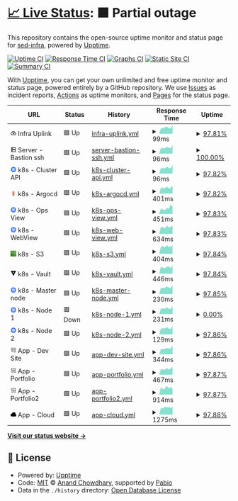 # [📈 Live Status](https://sed-infra.github.io/upptime): <!--live status--> **🟧 Partial outage**

This repository contains the open-source uptime monitor and status page for [sed-infra](https://sed-infra.github.io/upptime), powered by [Upptime](https://github.com/upptime/upptime).

[![Uptime CI](https://github.com/sed-infra/upptime/workflows/Uptime%20CI/badge.svg)](https://github.com/sed-infra/upptime/actions?query=workflow%3A%22Uptime+CI%22)
[![Response Time CI](https://github.com/sed-infra/upptime/workflows/Response%20Time%20CI/badge.svg)](https://github.com/sed-infra/upptime/actions?query=workflow%3A%22Response+Time+CI%22)
[![Graphs CI](https://github.com/sed-infra/upptime/workflows/Graphs%20CI/badge.svg)](https://github.com/sed-infra/upptime/actions?query=workflow%3A%22Graphs+CI%22)
[![Static Site CI](https://github.com/sed-infra/upptime/workflows/Static%20Site%20CI/badge.svg)](https://github.com/sed-infra/upptime/actions?query=workflow%3A%22Static+Site+CI%22)
[![Summary CI](https://github.com/sed-infra/upptime/workflows/Summary%20CI/badge.svg)](https://github.com/sed-infra/upptime/actions?query=workflow%3A%22Summary+CI%22)

With [Upptime](https://upptime.js.org), you can get your own unlimited and free uptime monitor and status page, powered entirely by a GitHub repository. We use [Issues](https://github.com/sed-infra/upptime/issues) as incident reports, [Actions](https://github.com/sed-infra/upptime/actions) as uptime monitors, and [Pages](https://sed-infra.github.io/upptime) for the status page.

<!--start: status pages-->
<!-- This summary is generated by Upptime (https://github.com/upptime/upptime) -->
<!-- Do not edit this manually, your changes will be overwritten -->
<!-- prettier-ignore -->
| URL | Status | History | Response Time | Uptime |
| --- | ------ | ------- | ------------- | ------ |
| <img alt="" src="https://raw.githubusercontent.com/sed-infra/upptime/master/assets/sites/cloud_upload.svg" height="13"> Infra Uplink | 🟩 Up | [infra-uplink.yml](https://github.com/sed-infra/upptime/commits/HEAD/history/infra-uplink.yml) | <details><summary><img alt="Response time graph" src="./graphs/infra-uplink/response-time-week.png" height="20"> 99ms</summary><br><a href="https://status.cedricfarinazzo.fr/history/infra-uplink"><img alt="Response time 106" src="https://img.shields.io/endpoint?url=https%3A%2F%2Fraw.githubusercontent.com%2Fsed-infra%2Fupptime%2FHEAD%2Fapi%2Finfra-uplink%2Fresponse-time.json"></a><br><a href="https://status.cedricfarinazzo.fr/history/infra-uplink"><img alt="24-hour response time 120" src="https://img.shields.io/endpoint?url=https%3A%2F%2Fraw.githubusercontent.com%2Fsed-infra%2Fupptime%2FHEAD%2Fapi%2Finfra-uplink%2Fresponse-time-day.json"></a><br><a href="https://status.cedricfarinazzo.fr/history/infra-uplink"><img alt="7-day response time 99" src="https://img.shields.io/endpoint?url=https%3A%2F%2Fraw.githubusercontent.com%2Fsed-infra%2Fupptime%2FHEAD%2Fapi%2Finfra-uplink%2Fresponse-time-week.json"></a><br><a href="https://status.cedricfarinazzo.fr/history/infra-uplink"><img alt="30-day response time 107" src="https://img.shields.io/endpoint?url=https%3A%2F%2Fraw.githubusercontent.com%2Fsed-infra%2Fupptime%2FHEAD%2Fapi%2Finfra-uplink%2Fresponse-time-month.json"></a><br><a href="https://status.cedricfarinazzo.fr/history/infra-uplink"><img alt="1-year response time 106" src="https://img.shields.io/endpoint?url=https%3A%2F%2Fraw.githubusercontent.com%2Fsed-infra%2Fupptime%2FHEAD%2Fapi%2Finfra-uplink%2Fresponse-time-year.json"></a></details> | <details><summary><a href="https://status.cedricfarinazzo.fr/history/infra-uplink">97.81%</a></summary><a href="https://status.cedricfarinazzo.fr/history/infra-uplink"><img alt="All-time uptime 99.63%" src="https://img.shields.io/endpoint?url=https%3A%2F%2Fraw.githubusercontent.com%2Fsed-infra%2Fupptime%2FHEAD%2Fapi%2Finfra-uplink%2Fuptime.json"></a><br><a href="https://status.cedricfarinazzo.fr/history/infra-uplink"><img alt="24-hour uptime 84.65%" src="https://img.shields.io/endpoint?url=https%3A%2F%2Fraw.githubusercontent.com%2Fsed-infra%2Fupptime%2FHEAD%2Fapi%2Finfra-uplink%2Fuptime-day.json"></a><br><a href="https://status.cedricfarinazzo.fr/history/infra-uplink"><img alt="7-day uptime 97.81%" src="https://img.shields.io/endpoint?url=https%3A%2F%2Fraw.githubusercontent.com%2Fsed-infra%2Fupptime%2FHEAD%2Fapi%2Finfra-uplink%2Fuptime-week.json"></a><br><a href="https://status.cedricfarinazzo.fr/history/infra-uplink"><img alt="30-day uptime 99.50%" src="https://img.shields.io/endpoint?url=https%3A%2F%2Fraw.githubusercontent.com%2Fsed-infra%2Fupptime%2FHEAD%2Fapi%2Finfra-uplink%2Fuptime-month.json"></a><br><a href="https://status.cedricfarinazzo.fr/history/infra-uplink"><img alt="1-year uptime 99.63%" src="https://img.shields.io/endpoint?url=https%3A%2F%2Fraw.githubusercontent.com%2Fsed-infra%2Fupptime%2FHEAD%2Fapi%2Finfra-uplink%2Fuptime-year.json"></a></details>
| <img alt="" src="https://raw.githubusercontent.com/sed-infra/upptime/master/assets/sites/server.svg" height="13"> Server - Bastion ssh | 🟩 Up | [server-bastion-ssh.yml](https://github.com/sed-infra/upptime/commits/HEAD/history/server-bastion-ssh.yml) | <details><summary><img alt="Response time graph" src="./graphs/server-bastion-ssh/response-time-week.png" height="20"> 96ms</summary><br><a href="https://status.cedricfarinazzo.fr/history/server-bastion-ssh"><img alt="Response time 106" src="https://img.shields.io/endpoint?url=https%3A%2F%2Fraw.githubusercontent.com%2Fsed-infra%2Fupptime%2FHEAD%2Fapi%2Fserver-bastion-ssh%2Fresponse-time.json"></a><br><a href="https://status.cedricfarinazzo.fr/history/server-bastion-ssh"><img alt="24-hour response time 135" src="https://img.shields.io/endpoint?url=https%3A%2F%2Fraw.githubusercontent.com%2Fsed-infra%2Fupptime%2FHEAD%2Fapi%2Fserver-bastion-ssh%2Fresponse-time-day.json"></a><br><a href="https://status.cedricfarinazzo.fr/history/server-bastion-ssh"><img alt="7-day response time 96" src="https://img.shields.io/endpoint?url=https%3A%2F%2Fraw.githubusercontent.com%2Fsed-infra%2Fupptime%2FHEAD%2Fapi%2Fserver-bastion-ssh%2Fresponse-time-week.json"></a><br><a href="https://status.cedricfarinazzo.fr/history/server-bastion-ssh"><img alt="30-day response time 106" src="https://img.shields.io/endpoint?url=https%3A%2F%2Fraw.githubusercontent.com%2Fsed-infra%2Fupptime%2FHEAD%2Fapi%2Fserver-bastion-ssh%2Fresponse-time-month.json"></a><br><a href="https://status.cedricfarinazzo.fr/history/server-bastion-ssh"><img alt="1-year response time 106" src="https://img.shields.io/endpoint?url=https%3A%2F%2Fraw.githubusercontent.com%2Fsed-infra%2Fupptime%2FHEAD%2Fapi%2Fserver-bastion-ssh%2Fresponse-time-year.json"></a></details> | <details><summary><a href="https://status.cedricfarinazzo.fr/history/server-bastion-ssh">100.00%</a></summary><a href="https://status.cedricfarinazzo.fr/history/server-bastion-ssh"><img alt="All-time uptime 100.00%" src="https://img.shields.io/endpoint?url=https%3A%2F%2Fraw.githubusercontent.com%2Fsed-infra%2Fupptime%2FHEAD%2Fapi%2Fserver-bastion-ssh%2Fuptime.json"></a><br><a href="https://status.cedricfarinazzo.fr/history/server-bastion-ssh"><img alt="24-hour uptime 100.00%" src="https://img.shields.io/endpoint?url=https%3A%2F%2Fraw.githubusercontent.com%2Fsed-infra%2Fupptime%2FHEAD%2Fapi%2Fserver-bastion-ssh%2Fuptime-day.json"></a><br><a href="https://status.cedricfarinazzo.fr/history/server-bastion-ssh"><img alt="7-day uptime 100.00%" src="https://img.shields.io/endpoint?url=https%3A%2F%2Fraw.githubusercontent.com%2Fsed-infra%2Fupptime%2FHEAD%2Fapi%2Fserver-bastion-ssh%2Fuptime-week.json"></a><br><a href="https://status.cedricfarinazzo.fr/history/server-bastion-ssh"><img alt="30-day uptime 100.00%" src="https://img.shields.io/endpoint?url=https%3A%2F%2Fraw.githubusercontent.com%2Fsed-infra%2Fupptime%2FHEAD%2Fapi%2Fserver-bastion-ssh%2Fuptime-month.json"></a><br><a href="https://status.cedricfarinazzo.fr/history/server-bastion-ssh"><img alt="1-year uptime 100.00%" src="https://img.shields.io/endpoint?url=https%3A%2F%2Fraw.githubusercontent.com%2Fsed-infra%2Fupptime%2FHEAD%2Fapi%2Fserver-bastion-ssh%2Fuptime-year.json"></a></details>
| <img alt="" src="https://raw.githubusercontent.com/sed-infra/upptime/master/assets/sites/kubernetes.svg" height="13"> k8s - Cluster API | 🟩 Up | [k8s-cluster-api.yml](https://github.com/sed-infra/upptime/commits/HEAD/history/k8s-cluster-api.yml) | <details><summary><img alt="Response time graph" src="./graphs/k8s-cluster-api/response-time-week.png" height="20"> 96ms</summary><br><a href="https://status.cedricfarinazzo.fr/history/k8s-cluster-api"><img alt="Response time 106" src="https://img.shields.io/endpoint?url=https%3A%2F%2Fraw.githubusercontent.com%2Fsed-infra%2Fupptime%2FHEAD%2Fapi%2Fk8s-cluster-api%2Fresponse-time.json"></a><br><a href="https://status.cedricfarinazzo.fr/history/k8s-cluster-api"><img alt="24-hour response time 120" src="https://img.shields.io/endpoint?url=https%3A%2F%2Fraw.githubusercontent.com%2Fsed-infra%2Fupptime%2FHEAD%2Fapi%2Fk8s-cluster-api%2Fresponse-time-day.json"></a><br><a href="https://status.cedricfarinazzo.fr/history/k8s-cluster-api"><img alt="7-day response time 96" src="https://img.shields.io/endpoint?url=https%3A%2F%2Fraw.githubusercontent.com%2Fsed-infra%2Fupptime%2FHEAD%2Fapi%2Fk8s-cluster-api%2Fresponse-time-week.json"></a><br><a href="https://status.cedricfarinazzo.fr/history/k8s-cluster-api"><img alt="30-day response time 106" src="https://img.shields.io/endpoint?url=https%3A%2F%2Fraw.githubusercontent.com%2Fsed-infra%2Fupptime%2FHEAD%2Fapi%2Fk8s-cluster-api%2Fresponse-time-month.json"></a><br><a href="https://status.cedricfarinazzo.fr/history/k8s-cluster-api"><img alt="1-year response time 106" src="https://img.shields.io/endpoint?url=https%3A%2F%2Fraw.githubusercontent.com%2Fsed-infra%2Fupptime%2FHEAD%2Fapi%2Fk8s-cluster-api%2Fresponse-time-year.json"></a></details> | <details><summary><a href="https://status.cedricfarinazzo.fr/history/k8s-cluster-api">97.82%</a></summary><a href="https://status.cedricfarinazzo.fr/history/k8s-cluster-api"><img alt="All-time uptime 99.64%" src="https://img.shields.io/endpoint?url=https%3A%2F%2Fraw.githubusercontent.com%2Fsed-infra%2Fupptime%2FHEAD%2Fapi%2Fk8s-cluster-api%2Fuptime.json"></a><br><a href="https://status.cedricfarinazzo.fr/history/k8s-cluster-api"><img alt="24-hour uptime 84.74%" src="https://img.shields.io/endpoint?url=https%3A%2F%2Fraw.githubusercontent.com%2Fsed-infra%2Fupptime%2FHEAD%2Fapi%2Fk8s-cluster-api%2Fuptime-day.json"></a><br><a href="https://status.cedricfarinazzo.fr/history/k8s-cluster-api"><img alt="7-day uptime 97.82%" src="https://img.shields.io/endpoint?url=https%3A%2F%2Fraw.githubusercontent.com%2Fsed-infra%2Fupptime%2FHEAD%2Fapi%2Fk8s-cluster-api%2Fuptime-week.json"></a><br><a href="https://status.cedricfarinazzo.fr/history/k8s-cluster-api"><img alt="30-day uptime 99.50%" src="https://img.shields.io/endpoint?url=https%3A%2F%2Fraw.githubusercontent.com%2Fsed-infra%2Fupptime%2FHEAD%2Fapi%2Fk8s-cluster-api%2Fuptime-month.json"></a><br><a href="https://status.cedricfarinazzo.fr/history/k8s-cluster-api"><img alt="1-year uptime 99.64%" src="https://img.shields.io/endpoint?url=https%3A%2F%2Fraw.githubusercontent.com%2Fsed-infra%2Fupptime%2FHEAD%2Fapi%2Fk8s-cluster-api%2Fuptime-year.json"></a></details>
| <img alt="" src="https://raw.githubusercontent.com/sed-infra/upptime/master/assets/sites/argocd.svg" height="13"> k8s - Argocd | 🟩 Up | [k8s-argocd.yml](https://github.com/sed-infra/upptime/commits/HEAD/history/k8s-argocd.yml) | <details><summary><img alt="Response time graph" src="./graphs/k8s-argocd/response-time-week.png" height="20"> 401ms</summary><br><a href="https://status.cedricfarinazzo.fr/history/k8s-argocd"><img alt="Response time 421" src="https://img.shields.io/endpoint?url=https%3A%2F%2Fraw.githubusercontent.com%2Fsed-infra%2Fupptime%2FHEAD%2Fapi%2Fk8s-argocd%2Fresponse-time.json"></a><br><a href="https://status.cedricfarinazzo.fr/history/k8s-argocd"><img alt="24-hour response time 451" src="https://img.shields.io/endpoint?url=https%3A%2F%2Fraw.githubusercontent.com%2Fsed-infra%2Fupptime%2FHEAD%2Fapi%2Fk8s-argocd%2Fresponse-time-day.json"></a><br><a href="https://status.cedricfarinazzo.fr/history/k8s-argocd"><img alt="7-day response time 401" src="https://img.shields.io/endpoint?url=https%3A%2F%2Fraw.githubusercontent.com%2Fsed-infra%2Fupptime%2FHEAD%2Fapi%2Fk8s-argocd%2Fresponse-time-week.json"></a><br><a href="https://status.cedricfarinazzo.fr/history/k8s-argocd"><img alt="30-day response time 429" src="https://img.shields.io/endpoint?url=https%3A%2F%2Fraw.githubusercontent.com%2Fsed-infra%2Fupptime%2FHEAD%2Fapi%2Fk8s-argocd%2Fresponse-time-month.json"></a><br><a href="https://status.cedricfarinazzo.fr/history/k8s-argocd"><img alt="1-year response time 421" src="https://img.shields.io/endpoint?url=https%3A%2F%2Fraw.githubusercontent.com%2Fsed-infra%2Fupptime%2FHEAD%2Fapi%2Fk8s-argocd%2Fresponse-time-year.json"></a></details> | <details><summary><a href="https://status.cedricfarinazzo.fr/history/k8s-argocd">97.82%</a></summary><a href="https://status.cedricfarinazzo.fr/history/k8s-argocd"><img alt="All-time uptime 99.64%" src="https://img.shields.io/endpoint?url=https%3A%2F%2Fraw.githubusercontent.com%2Fsed-infra%2Fupptime%2FHEAD%2Fapi%2Fk8s-argocd%2Fuptime.json"></a><br><a href="https://status.cedricfarinazzo.fr/history/k8s-argocd"><img alt="24-hour uptime 84.77%" src="https://img.shields.io/endpoint?url=https%3A%2F%2Fraw.githubusercontent.com%2Fsed-infra%2Fupptime%2FHEAD%2Fapi%2Fk8s-argocd%2Fuptime-day.json"></a><br><a href="https://status.cedricfarinazzo.fr/history/k8s-argocd"><img alt="7-day uptime 97.82%" src="https://img.shields.io/endpoint?url=https%3A%2F%2Fraw.githubusercontent.com%2Fsed-infra%2Fupptime%2FHEAD%2Fapi%2Fk8s-argocd%2Fuptime-week.json"></a><br><a href="https://status.cedricfarinazzo.fr/history/k8s-argocd"><img alt="30-day uptime 99.50%" src="https://img.shields.io/endpoint?url=https%3A%2F%2Fraw.githubusercontent.com%2Fsed-infra%2Fupptime%2FHEAD%2Fapi%2Fk8s-argocd%2Fuptime-month.json"></a><br><a href="https://status.cedricfarinazzo.fr/history/k8s-argocd"><img alt="1-year uptime 99.64%" src="https://img.shields.io/endpoint?url=https%3A%2F%2Fraw.githubusercontent.com%2Fsed-infra%2Fupptime%2FHEAD%2Fapi%2Fk8s-argocd%2Fuptime-year.json"></a></details>
| <img alt="" src="https://raw.githubusercontent.com/sed-infra/upptime/master/assets/sites/kubernetes.svg" height="13"> k8s - Ops View | 🟩 Up | [k8s-ops-view.yml](https://github.com/sed-infra/upptime/commits/HEAD/history/k8s-ops-view.yml) | <details><summary><img alt="Response time graph" src="./graphs/k8s-ops-view/response-time-week.png" height="20"> 451ms</summary><br><a href="https://status.cedricfarinazzo.fr/history/k8s-ops-view"><img alt="Response time 463" src="https://img.shields.io/endpoint?url=https%3A%2F%2Fraw.githubusercontent.com%2Fsed-infra%2Fupptime%2FHEAD%2Fapi%2Fk8s-ops-view%2Fresponse-time.json"></a><br><a href="https://status.cedricfarinazzo.fr/history/k8s-ops-view"><img alt="24-hour response time 509" src="https://img.shields.io/endpoint?url=https%3A%2F%2Fraw.githubusercontent.com%2Fsed-infra%2Fupptime%2FHEAD%2Fapi%2Fk8s-ops-view%2Fresponse-time-day.json"></a><br><a href="https://status.cedricfarinazzo.fr/history/k8s-ops-view"><img alt="7-day response time 451" src="https://img.shields.io/endpoint?url=https%3A%2F%2Fraw.githubusercontent.com%2Fsed-infra%2Fupptime%2FHEAD%2Fapi%2Fk8s-ops-view%2Fresponse-time-week.json"></a><br><a href="https://status.cedricfarinazzo.fr/history/k8s-ops-view"><img alt="30-day response time 438" src="https://img.shields.io/endpoint?url=https%3A%2F%2Fraw.githubusercontent.com%2Fsed-infra%2Fupptime%2FHEAD%2Fapi%2Fk8s-ops-view%2Fresponse-time-month.json"></a><br><a href="https://status.cedricfarinazzo.fr/history/k8s-ops-view"><img alt="1-year response time 463" src="https://img.shields.io/endpoint?url=https%3A%2F%2Fraw.githubusercontent.com%2Fsed-infra%2Fupptime%2FHEAD%2Fapi%2Fk8s-ops-view%2Fresponse-time-year.json"></a></details> | <details><summary><a href="https://status.cedricfarinazzo.fr/history/k8s-ops-view">97.83%</a></summary><a href="https://status.cedricfarinazzo.fr/history/k8s-ops-view"><img alt="All-time uptime 99.64%" src="https://img.shields.io/endpoint?url=https%3A%2F%2Fraw.githubusercontent.com%2Fsed-infra%2Fupptime%2FHEAD%2Fapi%2Fk8s-ops-view%2Fuptime.json"></a><br><a href="https://status.cedricfarinazzo.fr/history/k8s-ops-view"><img alt="24-hour uptime 84.81%" src="https://img.shields.io/endpoint?url=https%3A%2F%2Fraw.githubusercontent.com%2Fsed-infra%2Fupptime%2FHEAD%2Fapi%2Fk8s-ops-view%2Fuptime-day.json"></a><br><a href="https://status.cedricfarinazzo.fr/history/k8s-ops-view"><img alt="7-day uptime 97.83%" src="https://img.shields.io/endpoint?url=https%3A%2F%2Fraw.githubusercontent.com%2Fsed-infra%2Fupptime%2FHEAD%2Fapi%2Fk8s-ops-view%2Fuptime-week.json"></a><br><a href="https://status.cedricfarinazzo.fr/history/k8s-ops-view"><img alt="30-day uptime 99.50%" src="https://img.shields.io/endpoint?url=https%3A%2F%2Fraw.githubusercontent.com%2Fsed-infra%2Fupptime%2FHEAD%2Fapi%2Fk8s-ops-view%2Fuptime-month.json"></a><br><a href="https://status.cedricfarinazzo.fr/history/k8s-ops-view"><img alt="1-year uptime 99.64%" src="https://img.shields.io/endpoint?url=https%3A%2F%2Fraw.githubusercontent.com%2Fsed-infra%2Fupptime%2FHEAD%2Fapi%2Fk8s-ops-view%2Fuptime-year.json"></a></details>
| <img alt="" src="https://raw.githubusercontent.com/sed-infra/upptime/master/assets/sites/kubernetes.svg" height="13"> k8s - WebView | 🟩 Up | [k8s-web-view.yml](https://github.com/sed-infra/upptime/commits/HEAD/history/k8s-web-view.yml) | <details><summary><img alt="Response time graph" src="./graphs/k8s-web-view/response-time-week.png" height="20"> 634ms</summary><br><a href="https://status.cedricfarinazzo.fr/history/k8s-web-view"><img alt="Response time 686" src="https://img.shields.io/endpoint?url=https%3A%2F%2Fraw.githubusercontent.com%2Fsed-infra%2Fupptime%2FHEAD%2Fapi%2Fk8s-web-view%2Fresponse-time.json"></a><br><a href="https://status.cedricfarinazzo.fr/history/k8s-web-view"><img alt="24-hour response time 745" src="https://img.shields.io/endpoint?url=https%3A%2F%2Fraw.githubusercontent.com%2Fsed-infra%2Fupptime%2FHEAD%2Fapi%2Fk8s-web-view%2Fresponse-time-day.json"></a><br><a href="https://status.cedricfarinazzo.fr/history/k8s-web-view"><img alt="7-day response time 634" src="https://img.shields.io/endpoint?url=https%3A%2F%2Fraw.githubusercontent.com%2Fsed-infra%2Fupptime%2FHEAD%2Fapi%2Fk8s-web-view%2Fresponse-time-week.json"></a><br><a href="https://status.cedricfarinazzo.fr/history/k8s-web-view"><img alt="30-day response time 676" src="https://img.shields.io/endpoint?url=https%3A%2F%2Fraw.githubusercontent.com%2Fsed-infra%2Fupptime%2FHEAD%2Fapi%2Fk8s-web-view%2Fresponse-time-month.json"></a><br><a href="https://status.cedricfarinazzo.fr/history/k8s-web-view"><img alt="1-year response time 686" src="https://img.shields.io/endpoint?url=https%3A%2F%2Fraw.githubusercontent.com%2Fsed-infra%2Fupptime%2FHEAD%2Fapi%2Fk8s-web-view%2Fresponse-time-year.json"></a></details> | <details><summary><a href="https://status.cedricfarinazzo.fr/history/k8s-web-view">97.83%</a></summary><a href="https://status.cedricfarinazzo.fr/history/k8s-web-view"><img alt="All-time uptime 99.64%" src="https://img.shields.io/endpoint?url=https%3A%2F%2Fraw.githubusercontent.com%2Fsed-infra%2Fupptime%2FHEAD%2Fapi%2Fk8s-web-view%2Fuptime.json"></a><br><a href="https://status.cedricfarinazzo.fr/history/k8s-web-view"><img alt="24-hour uptime 84.84%" src="https://img.shields.io/endpoint?url=https%3A%2F%2Fraw.githubusercontent.com%2Fsed-infra%2Fupptime%2FHEAD%2Fapi%2Fk8s-web-view%2Fuptime-day.json"></a><br><a href="https://status.cedricfarinazzo.fr/history/k8s-web-view"><img alt="7-day uptime 97.83%" src="https://img.shields.io/endpoint?url=https%3A%2F%2Fraw.githubusercontent.com%2Fsed-infra%2Fupptime%2FHEAD%2Fapi%2Fk8s-web-view%2Fuptime-week.json"></a><br><a href="https://status.cedricfarinazzo.fr/history/k8s-web-view"><img alt="30-day uptime 99.50%" src="https://img.shields.io/endpoint?url=https%3A%2F%2Fraw.githubusercontent.com%2Fsed-infra%2Fupptime%2FHEAD%2Fapi%2Fk8s-web-view%2Fuptime-month.json"></a><br><a href="https://status.cedricfarinazzo.fr/history/k8s-web-view"><img alt="1-year uptime 99.64%" src="https://img.shields.io/endpoint?url=https%3A%2F%2Fraw.githubusercontent.com%2Fsed-infra%2Fupptime%2FHEAD%2Fapi%2Fk8s-web-view%2Fuptime-year.json"></a></details>
| <img alt="" src="https://raw.githubusercontent.com/sed-infra/upptime/master/assets/sites/s3.svg" height="13"> k8s - S3 | 🟩 Up | [k8s-s3.yml](https://github.com/sed-infra/upptime/commits/HEAD/history/k8s-s3.yml) | <details><summary><img alt="Response time graph" src="./graphs/k8s-s3/response-time-week.png" height="20"> 404ms</summary><br><a href="https://status.cedricfarinazzo.fr/history/k8s-s3"><img alt="Response time 393" src="https://img.shields.io/endpoint?url=https%3A%2F%2Fraw.githubusercontent.com%2Fsed-infra%2Fupptime%2FHEAD%2Fapi%2Fk8s-s3%2Fresponse-time.json"></a><br><a href="https://status.cedricfarinazzo.fr/history/k8s-s3"><img alt="24-hour response time 404" src="https://img.shields.io/endpoint?url=https%3A%2F%2Fraw.githubusercontent.com%2Fsed-infra%2Fupptime%2FHEAD%2Fapi%2Fk8s-s3%2Fresponse-time-day.json"></a><br><a href="https://status.cedricfarinazzo.fr/history/k8s-s3"><img alt="7-day response time 404" src="https://img.shields.io/endpoint?url=https%3A%2F%2Fraw.githubusercontent.com%2Fsed-infra%2Fupptime%2FHEAD%2Fapi%2Fk8s-s3%2Fresponse-time-week.json"></a><br><a href="https://status.cedricfarinazzo.fr/history/k8s-s3"><img alt="30-day response time 405" src="https://img.shields.io/endpoint?url=https%3A%2F%2Fraw.githubusercontent.com%2Fsed-infra%2Fupptime%2FHEAD%2Fapi%2Fk8s-s3%2Fresponse-time-month.json"></a><br><a href="https://status.cedricfarinazzo.fr/history/k8s-s3"><img alt="1-year response time 393" src="https://img.shields.io/endpoint?url=https%3A%2F%2Fraw.githubusercontent.com%2Fsed-infra%2Fupptime%2FHEAD%2Fapi%2Fk8s-s3%2Fresponse-time-year.json"></a></details> | <details><summary><a href="https://status.cedricfarinazzo.fr/history/k8s-s3">97.84%</a></summary><a href="https://status.cedricfarinazzo.fr/history/k8s-s3"><img alt="All-time uptime 99.64%" src="https://img.shields.io/endpoint?url=https%3A%2F%2Fraw.githubusercontent.com%2Fsed-infra%2Fupptime%2FHEAD%2Fapi%2Fk8s-s3%2Fuptime.json"></a><br><a href="https://status.cedricfarinazzo.fr/history/k8s-s3"><img alt="24-hour uptime 84.88%" src="https://img.shields.io/endpoint?url=https%3A%2F%2Fraw.githubusercontent.com%2Fsed-infra%2Fupptime%2FHEAD%2Fapi%2Fk8s-s3%2Fuptime-day.json"></a><br><a href="https://status.cedricfarinazzo.fr/history/k8s-s3"><img alt="7-day uptime 97.84%" src="https://img.shields.io/endpoint?url=https%3A%2F%2Fraw.githubusercontent.com%2Fsed-infra%2Fupptime%2FHEAD%2Fapi%2Fk8s-s3%2Fuptime-week.json"></a><br><a href="https://status.cedricfarinazzo.fr/history/k8s-s3"><img alt="30-day uptime 99.50%" src="https://img.shields.io/endpoint?url=https%3A%2F%2Fraw.githubusercontent.com%2Fsed-infra%2Fupptime%2FHEAD%2Fapi%2Fk8s-s3%2Fuptime-month.json"></a><br><a href="https://status.cedricfarinazzo.fr/history/k8s-s3"><img alt="1-year uptime 99.64%" src="https://img.shields.io/endpoint?url=https%3A%2F%2Fraw.githubusercontent.com%2Fsed-infra%2Fupptime%2FHEAD%2Fapi%2Fk8s-s3%2Fuptime-year.json"></a></details>
| <img alt="" src="https://raw.githubusercontent.com/sed-infra/upptime/master/assets/sites/vault.svg" height="13"> k8s - Vault | 🟩 Up | [k8s-vault.yml](https://github.com/sed-infra/upptime/commits/HEAD/history/k8s-vault.yml) | <details><summary><img alt="Response time graph" src="./graphs/k8s-vault/response-time-week.png" height="20"> 446ms</summary><br><a href="https://status.cedricfarinazzo.fr/history/k8s-vault"><img alt="Response time 496" src="https://img.shields.io/endpoint?url=https%3A%2F%2Fraw.githubusercontent.com%2Fsed-infra%2Fupptime%2FHEAD%2Fapi%2Fk8s-vault%2Fresponse-time.json"></a><br><a href="https://status.cedricfarinazzo.fr/history/k8s-vault"><img alt="24-hour response time 512" src="https://img.shields.io/endpoint?url=https%3A%2F%2Fraw.githubusercontent.com%2Fsed-infra%2Fupptime%2FHEAD%2Fapi%2Fk8s-vault%2Fresponse-time-day.json"></a><br><a href="https://status.cedricfarinazzo.fr/history/k8s-vault"><img alt="7-day response time 446" src="https://img.shields.io/endpoint?url=https%3A%2F%2Fraw.githubusercontent.com%2Fsed-infra%2Fupptime%2FHEAD%2Fapi%2Fk8s-vault%2Fresponse-time-week.json"></a><br><a href="https://status.cedricfarinazzo.fr/history/k8s-vault"><img alt="30-day response time 497" src="https://img.shields.io/endpoint?url=https%3A%2F%2Fraw.githubusercontent.com%2Fsed-infra%2Fupptime%2FHEAD%2Fapi%2Fk8s-vault%2Fresponse-time-month.json"></a><br><a href="https://status.cedricfarinazzo.fr/history/k8s-vault"><img alt="1-year response time 496" src="https://img.shields.io/endpoint?url=https%3A%2F%2Fraw.githubusercontent.com%2Fsed-infra%2Fupptime%2FHEAD%2Fapi%2Fk8s-vault%2Fresponse-time-year.json"></a></details> | <details><summary><a href="https://status.cedricfarinazzo.fr/history/k8s-vault">97.84%</a></summary><a href="https://status.cedricfarinazzo.fr/history/k8s-vault"><img alt="All-time uptime 99.64%" src="https://img.shields.io/endpoint?url=https%3A%2F%2Fraw.githubusercontent.com%2Fsed-infra%2Fupptime%2FHEAD%2Fapi%2Fk8s-vault%2Fuptime.json"></a><br><a href="https://status.cedricfarinazzo.fr/history/k8s-vault"><img alt="24-hour uptime 84.91%" src="https://img.shields.io/endpoint?url=https%3A%2F%2Fraw.githubusercontent.com%2Fsed-infra%2Fupptime%2FHEAD%2Fapi%2Fk8s-vault%2Fuptime-day.json"></a><br><a href="https://status.cedricfarinazzo.fr/history/k8s-vault"><img alt="7-day uptime 97.84%" src="https://img.shields.io/endpoint?url=https%3A%2F%2Fraw.githubusercontent.com%2Fsed-infra%2Fupptime%2FHEAD%2Fapi%2Fk8s-vault%2Fuptime-week.json"></a><br><a href="https://status.cedricfarinazzo.fr/history/k8s-vault"><img alt="30-day uptime 99.50%" src="https://img.shields.io/endpoint?url=https%3A%2F%2Fraw.githubusercontent.com%2Fsed-infra%2Fupptime%2FHEAD%2Fapi%2Fk8s-vault%2Fuptime-month.json"></a><br><a href="https://status.cedricfarinazzo.fr/history/k8s-vault"><img alt="1-year uptime 99.64%" src="https://img.shields.io/endpoint?url=https%3A%2F%2Fraw.githubusercontent.com%2Fsed-infra%2Fupptime%2FHEAD%2Fapi%2Fk8s-vault%2Fuptime-year.json"></a></details>
| <img alt="" src="https://raw.githubusercontent.com/sed-infra/upptime/master/assets/sites/kubernetes.svg" height="13"> k8s - Master node | 🟩 Up | [k8s-master-node.yml](https://github.com/sed-infra/upptime/commits/HEAD/history/k8s-master-node.yml) | <details><summary><img alt="Response time graph" src="./graphs/k8s-master-node/response-time-week.png" height="20"> 230ms</summary><br><a href="https://status.cedricfarinazzo.fr/history/k8s-master-node"><img alt="Response time 248" src="https://img.shields.io/endpoint?url=https%3A%2F%2Fraw.githubusercontent.com%2Fsed-infra%2Fupptime%2FHEAD%2Fapi%2Fk8s-master-node%2Fresponse-time.json"></a><br><a href="https://status.cedricfarinazzo.fr/history/k8s-master-node"><img alt="24-hour response time 272" src="https://img.shields.io/endpoint?url=https%3A%2F%2Fraw.githubusercontent.com%2Fsed-infra%2Fupptime%2FHEAD%2Fapi%2Fk8s-master-node%2Fresponse-time-day.json"></a><br><a href="https://status.cedricfarinazzo.fr/history/k8s-master-node"><img alt="7-day response time 230" src="https://img.shields.io/endpoint?url=https%3A%2F%2Fraw.githubusercontent.com%2Fsed-infra%2Fupptime%2FHEAD%2Fapi%2Fk8s-master-node%2Fresponse-time-week.json"></a><br><a href="https://status.cedricfarinazzo.fr/history/k8s-master-node"><img alt="30-day response time 253" src="https://img.shields.io/endpoint?url=https%3A%2F%2Fraw.githubusercontent.com%2Fsed-infra%2Fupptime%2FHEAD%2Fapi%2Fk8s-master-node%2Fresponse-time-month.json"></a><br><a href="https://status.cedricfarinazzo.fr/history/k8s-master-node"><img alt="1-year response time 248" src="https://img.shields.io/endpoint?url=https%3A%2F%2Fraw.githubusercontent.com%2Fsed-infra%2Fupptime%2FHEAD%2Fapi%2Fk8s-master-node%2Fresponse-time-year.json"></a></details> | <details><summary><a href="https://status.cedricfarinazzo.fr/history/k8s-master-node">97.85%</a></summary><a href="https://status.cedricfarinazzo.fr/history/k8s-master-node"><img alt="All-time uptime 99.64%" src="https://img.shields.io/endpoint?url=https%3A%2F%2Fraw.githubusercontent.com%2Fsed-infra%2Fupptime%2FHEAD%2Fapi%2Fk8s-master-node%2Fuptime.json"></a><br><a href="https://status.cedricfarinazzo.fr/history/k8s-master-node"><img alt="24-hour uptime 84.94%" src="https://img.shields.io/endpoint?url=https%3A%2F%2Fraw.githubusercontent.com%2Fsed-infra%2Fupptime%2FHEAD%2Fapi%2Fk8s-master-node%2Fuptime-day.json"></a><br><a href="https://status.cedricfarinazzo.fr/history/k8s-master-node"><img alt="7-day uptime 97.85%" src="https://img.shields.io/endpoint?url=https%3A%2F%2Fraw.githubusercontent.com%2Fsed-infra%2Fupptime%2FHEAD%2Fapi%2Fk8s-master-node%2Fuptime-week.json"></a><br><a href="https://status.cedricfarinazzo.fr/history/k8s-master-node"><img alt="30-day uptime 99.51%" src="https://img.shields.io/endpoint?url=https%3A%2F%2Fraw.githubusercontent.com%2Fsed-infra%2Fupptime%2FHEAD%2Fapi%2Fk8s-master-node%2Fuptime-month.json"></a><br><a href="https://status.cedricfarinazzo.fr/history/k8s-master-node"><img alt="1-year uptime 99.64%" src="https://img.shields.io/endpoint?url=https%3A%2F%2Fraw.githubusercontent.com%2Fsed-infra%2Fupptime%2FHEAD%2Fapi%2Fk8s-master-node%2Fuptime-year.json"></a></details>
| <img alt="" src="https://raw.githubusercontent.com/sed-infra/upptime/master/assets/sites/kubernetes.svg" height="13"> k8s - Node 1 | 🟥 Down | [k8s-node-1.yml](https://github.com/sed-infra/upptime/commits/HEAD/history/k8s-node-1.yml) | <details><summary><img alt="Response time graph" src="./graphs/k8s-node-1/response-time-week.png" height="20"> 231ms</summary><br><a href="https://status.cedricfarinazzo.fr/history/k8s-node-1"><img alt="Response time 248" src="https://img.shields.io/endpoint?url=https%3A%2F%2Fraw.githubusercontent.com%2Fsed-infra%2Fupptime%2FHEAD%2Fapi%2Fk8s-node-1%2Fresponse-time.json"></a><br><a href="https://status.cedricfarinazzo.fr/history/k8s-node-1"><img alt="24-hour response time 315" src="https://img.shields.io/endpoint?url=https%3A%2F%2Fraw.githubusercontent.com%2Fsed-infra%2Fupptime%2FHEAD%2Fapi%2Fk8s-node-1%2Fresponse-time-day.json"></a><br><a href="https://status.cedricfarinazzo.fr/history/k8s-node-1"><img alt="7-day response time 231" src="https://img.shields.io/endpoint?url=https%3A%2F%2Fraw.githubusercontent.com%2Fsed-infra%2Fupptime%2FHEAD%2Fapi%2Fk8s-node-1%2Fresponse-time-week.json"></a><br><a href="https://status.cedricfarinazzo.fr/history/k8s-node-1"><img alt="30-day response time 254" src="https://img.shields.io/endpoint?url=https%3A%2F%2Fraw.githubusercontent.com%2Fsed-infra%2Fupptime%2FHEAD%2Fapi%2Fk8s-node-1%2Fresponse-time-month.json"></a><br><a href="https://status.cedricfarinazzo.fr/history/k8s-node-1"><img alt="1-year response time 248" src="https://img.shields.io/endpoint?url=https%3A%2F%2Fraw.githubusercontent.com%2Fsed-infra%2Fupptime%2FHEAD%2Fapi%2Fk8s-node-1%2Fresponse-time-year.json"></a></details> | <details><summary><a href="https://status.cedricfarinazzo.fr/history/k8s-node-1">0.00%</a></summary><a href="https://status.cedricfarinazzo.fr/history/k8s-node-1"><img alt="All-time uptime 0.00%" src="https://img.shields.io/endpoint?url=https%3A%2F%2Fraw.githubusercontent.com%2Fsed-infra%2Fupptime%2FHEAD%2Fapi%2Fk8s-node-1%2Fuptime.json"></a><br><a href="https://status.cedricfarinazzo.fr/history/k8s-node-1"><img alt="24-hour uptime 0.00%" src="https://img.shields.io/endpoint?url=https%3A%2F%2Fraw.githubusercontent.com%2Fsed-infra%2Fupptime%2FHEAD%2Fapi%2Fk8s-node-1%2Fuptime-day.json"></a><br><a href="https://status.cedricfarinazzo.fr/history/k8s-node-1"><img alt="7-day uptime 0.00%" src="https://img.shields.io/endpoint?url=https%3A%2F%2Fraw.githubusercontent.com%2Fsed-infra%2Fupptime%2FHEAD%2Fapi%2Fk8s-node-1%2Fuptime-week.json"></a><br><a href="https://status.cedricfarinazzo.fr/history/k8s-node-1"><img alt="30-day uptime 0.00%" src="https://img.shields.io/endpoint?url=https%3A%2F%2Fraw.githubusercontent.com%2Fsed-infra%2Fupptime%2FHEAD%2Fapi%2Fk8s-node-1%2Fuptime-month.json"></a><br><a href="https://status.cedricfarinazzo.fr/history/k8s-node-1"><img alt="1-year uptime 0.00%" src="https://img.shields.io/endpoint?url=https%3A%2F%2Fraw.githubusercontent.com%2Fsed-infra%2Fupptime%2FHEAD%2Fapi%2Fk8s-node-1%2Fuptime-year.json"></a></details>
| <img alt="" src="https://raw.githubusercontent.com/sed-infra/upptime/master/assets/sites/kubernetes.svg" height="13"> k8s - Node 2 | 🟩 Up | [k8s-node-2.yml](https://github.com/sed-infra/upptime/commits/HEAD/history/k8s-node-2.yml) | <details><summary><img alt="Response time graph" src="./graphs/k8s-node-2/response-time-week.png" height="20"> 129ms</summary><br><a href="https://status.cedricfarinazzo.fr/history/k8s-node-2"><img alt="Response time 141" src="https://img.shields.io/endpoint?url=https%3A%2F%2Fraw.githubusercontent.com%2Fsed-infra%2Fupptime%2FHEAD%2Fapi%2Fk8s-node-2%2Fresponse-time.json"></a><br><a href="https://status.cedricfarinazzo.fr/history/k8s-node-2"><img alt="24-hour response time 153" src="https://img.shields.io/endpoint?url=https%3A%2F%2Fraw.githubusercontent.com%2Fsed-infra%2Fupptime%2FHEAD%2Fapi%2Fk8s-node-2%2Fresponse-time-day.json"></a><br><a href="https://status.cedricfarinazzo.fr/history/k8s-node-2"><img alt="7-day response time 129" src="https://img.shields.io/endpoint?url=https%3A%2F%2Fraw.githubusercontent.com%2Fsed-infra%2Fupptime%2FHEAD%2Fapi%2Fk8s-node-2%2Fresponse-time-week.json"></a><br><a href="https://status.cedricfarinazzo.fr/history/k8s-node-2"><img alt="30-day response time 142" src="https://img.shields.io/endpoint?url=https%3A%2F%2Fraw.githubusercontent.com%2Fsed-infra%2Fupptime%2FHEAD%2Fapi%2Fk8s-node-2%2Fresponse-time-month.json"></a><br><a href="https://status.cedricfarinazzo.fr/history/k8s-node-2"><img alt="1-year response time 141" src="https://img.shields.io/endpoint?url=https%3A%2F%2Fraw.githubusercontent.com%2Fsed-infra%2Fupptime%2FHEAD%2Fapi%2Fk8s-node-2%2Fresponse-time-year.json"></a></details> | <details><summary><a href="https://status.cedricfarinazzo.fr/history/k8s-node-2">97.86%</a></summary><a href="https://status.cedricfarinazzo.fr/history/k8s-node-2"><img alt="All-time uptime 99.64%" src="https://img.shields.io/endpoint?url=https%3A%2F%2Fraw.githubusercontent.com%2Fsed-infra%2Fupptime%2FHEAD%2Fapi%2Fk8s-node-2%2Fuptime.json"></a><br><a href="https://status.cedricfarinazzo.fr/history/k8s-node-2"><img alt="24-hour uptime 85.01%" src="https://img.shields.io/endpoint?url=https%3A%2F%2Fraw.githubusercontent.com%2Fsed-infra%2Fupptime%2FHEAD%2Fapi%2Fk8s-node-2%2Fuptime-day.json"></a><br><a href="https://status.cedricfarinazzo.fr/history/k8s-node-2"><img alt="7-day uptime 97.86%" src="https://img.shields.io/endpoint?url=https%3A%2F%2Fraw.githubusercontent.com%2Fsed-infra%2Fupptime%2FHEAD%2Fapi%2Fk8s-node-2%2Fuptime-week.json"></a><br><a href="https://status.cedricfarinazzo.fr/history/k8s-node-2"><img alt="30-day uptime 99.51%" src="https://img.shields.io/endpoint?url=https%3A%2F%2Fraw.githubusercontent.com%2Fsed-infra%2Fupptime%2FHEAD%2Fapi%2Fk8s-node-2%2Fuptime-month.json"></a><br><a href="https://status.cedricfarinazzo.fr/history/k8s-node-2"><img alt="1-year uptime 99.64%" src="https://img.shields.io/endpoint?url=https%3A%2F%2Fraw.githubusercontent.com%2Fsed-infra%2Fupptime%2FHEAD%2Fapi%2Fk8s-node-2%2Fuptime-year.json"></a></details>
| <img alt="" src="https://raw.githubusercontent.com/sed-infra/upptime/master/assets/sites/blog.svg" height="13"> App - Dev Site | 🟩 Up | [app-dev-site.yml](https://github.com/sed-infra/upptime/commits/HEAD/history/app-dev-site.yml) | <details><summary><img alt="Response time graph" src="./graphs/app-dev-site/response-time-week.png" height="20"> 344ms</summary><br><a href="https://status.cedricfarinazzo.fr/history/app-dev-site"><img alt="Response time 381" src="https://img.shields.io/endpoint?url=https%3A%2F%2Fraw.githubusercontent.com%2Fsed-infra%2Fupptime%2FHEAD%2Fapi%2Fapp-dev-site%2Fresponse-time.json"></a><br><a href="https://status.cedricfarinazzo.fr/history/app-dev-site"><img alt="24-hour response time 434" src="https://img.shields.io/endpoint?url=https%3A%2F%2Fraw.githubusercontent.com%2Fsed-infra%2Fupptime%2FHEAD%2Fapi%2Fapp-dev-site%2Fresponse-time-day.json"></a><br><a href="https://status.cedricfarinazzo.fr/history/app-dev-site"><img alt="7-day response time 344" src="https://img.shields.io/endpoint?url=https%3A%2F%2Fraw.githubusercontent.com%2Fsed-infra%2Fupptime%2FHEAD%2Fapi%2Fapp-dev-site%2Fresponse-time-week.json"></a><br><a href="https://status.cedricfarinazzo.fr/history/app-dev-site"><img alt="30-day response time 389" src="https://img.shields.io/endpoint?url=https%3A%2F%2Fraw.githubusercontent.com%2Fsed-infra%2Fupptime%2FHEAD%2Fapi%2Fapp-dev-site%2Fresponse-time-month.json"></a><br><a href="https://status.cedricfarinazzo.fr/history/app-dev-site"><img alt="1-year response time 381" src="https://img.shields.io/endpoint?url=https%3A%2F%2Fraw.githubusercontent.com%2Fsed-infra%2Fupptime%2FHEAD%2Fapi%2Fapp-dev-site%2Fresponse-time-year.json"></a></details> | <details><summary><a href="https://status.cedricfarinazzo.fr/history/app-dev-site">97.86%</a></summary><a href="https://status.cedricfarinazzo.fr/history/app-dev-site"><img alt="All-time uptime 99.64%" src="https://img.shields.io/endpoint?url=https%3A%2F%2Fraw.githubusercontent.com%2Fsed-infra%2Fupptime%2FHEAD%2Fapi%2Fapp-dev-site%2Fuptime.json"></a><br><a href="https://status.cedricfarinazzo.fr/history/app-dev-site"><img alt="24-hour uptime 85.05%" src="https://img.shields.io/endpoint?url=https%3A%2F%2Fraw.githubusercontent.com%2Fsed-infra%2Fupptime%2FHEAD%2Fapi%2Fapp-dev-site%2Fuptime-day.json"></a><br><a href="https://status.cedricfarinazzo.fr/history/app-dev-site"><img alt="7-day uptime 97.86%" src="https://img.shields.io/endpoint?url=https%3A%2F%2Fraw.githubusercontent.com%2Fsed-infra%2Fupptime%2FHEAD%2Fapi%2Fapp-dev-site%2Fuptime-week.json"></a><br><a href="https://status.cedricfarinazzo.fr/history/app-dev-site"><img alt="30-day uptime 99.51%" src="https://img.shields.io/endpoint?url=https%3A%2F%2Fraw.githubusercontent.com%2Fsed-infra%2Fupptime%2FHEAD%2Fapi%2Fapp-dev-site%2Fuptime-month.json"></a><br><a href="https://status.cedricfarinazzo.fr/history/app-dev-site"><img alt="1-year uptime 99.64%" src="https://img.shields.io/endpoint?url=https%3A%2F%2Fraw.githubusercontent.com%2Fsed-infra%2Fupptime%2FHEAD%2Fapi%2Fapp-dev-site%2Fuptime-year.json"></a></details>
| <img alt="" src="https://raw.githubusercontent.com/sed-infra/upptime/master/assets/sites/blog.svg" height="13"> App - Portfolio | 🟩 Up | [app-portfolio.yml](https://github.com/sed-infra/upptime/commits/HEAD/history/app-portfolio.yml) | <details><summary><img alt="Response time graph" src="./graphs/app-portfolio/response-time-week.png" height="20"> 467ms</summary><br><a href="https://status.cedricfarinazzo.fr/history/app-portfolio"><img alt="Response time 494" src="https://img.shields.io/endpoint?url=https%3A%2F%2Fraw.githubusercontent.com%2Fsed-infra%2Fupptime%2FHEAD%2Fapi%2Fapp-portfolio%2Fresponse-time.json"></a><br><a href="https://status.cedricfarinazzo.fr/history/app-portfolio"><img alt="24-hour response time 557" src="https://img.shields.io/endpoint?url=https%3A%2F%2Fraw.githubusercontent.com%2Fsed-infra%2Fupptime%2FHEAD%2Fapi%2Fapp-portfolio%2Fresponse-time-day.json"></a><br><a href="https://status.cedricfarinazzo.fr/history/app-portfolio"><img alt="7-day response time 467" src="https://img.shields.io/endpoint?url=https%3A%2F%2Fraw.githubusercontent.com%2Fsed-infra%2Fupptime%2FHEAD%2Fapi%2Fapp-portfolio%2Fresponse-time-week.json"></a><br><a href="https://status.cedricfarinazzo.fr/history/app-portfolio"><img alt="30-day response time 500" src="https://img.shields.io/endpoint?url=https%3A%2F%2Fraw.githubusercontent.com%2Fsed-infra%2Fupptime%2FHEAD%2Fapi%2Fapp-portfolio%2Fresponse-time-month.json"></a><br><a href="https://status.cedricfarinazzo.fr/history/app-portfolio"><img alt="1-year response time 494" src="https://img.shields.io/endpoint?url=https%3A%2F%2Fraw.githubusercontent.com%2Fsed-infra%2Fupptime%2FHEAD%2Fapi%2Fapp-portfolio%2Fresponse-time-year.json"></a></details> | <details><summary><a href="https://status.cedricfarinazzo.fr/history/app-portfolio">97.87%</a></summary><a href="https://status.cedricfarinazzo.fr/history/app-portfolio"><img alt="All-time uptime 99.64%" src="https://img.shields.io/endpoint?url=https%3A%2F%2Fraw.githubusercontent.com%2Fsed-infra%2Fupptime%2FHEAD%2Fapi%2Fapp-portfolio%2Fuptime.json"></a><br><a href="https://status.cedricfarinazzo.fr/history/app-portfolio"><img alt="24-hour uptime 85.08%" src="https://img.shields.io/endpoint?url=https%3A%2F%2Fraw.githubusercontent.com%2Fsed-infra%2Fupptime%2FHEAD%2Fapi%2Fapp-portfolio%2Fuptime-day.json"></a><br><a href="https://status.cedricfarinazzo.fr/history/app-portfolio"><img alt="7-day uptime 97.87%" src="https://img.shields.io/endpoint?url=https%3A%2F%2Fraw.githubusercontent.com%2Fsed-infra%2Fupptime%2FHEAD%2Fapi%2Fapp-portfolio%2Fuptime-week.json"></a><br><a href="https://status.cedricfarinazzo.fr/history/app-portfolio"><img alt="30-day uptime 99.51%" src="https://img.shields.io/endpoint?url=https%3A%2F%2Fraw.githubusercontent.com%2Fsed-infra%2Fupptime%2FHEAD%2Fapi%2Fapp-portfolio%2Fuptime-month.json"></a><br><a href="https://status.cedricfarinazzo.fr/history/app-portfolio"><img alt="1-year uptime 99.64%" src="https://img.shields.io/endpoint?url=https%3A%2F%2Fraw.githubusercontent.com%2Fsed-infra%2Fupptime%2FHEAD%2Fapi%2Fapp-portfolio%2Fuptime-year.json"></a></details>
| <img alt="" src="https://raw.githubusercontent.com/sed-infra/upptime/master/assets/sites/blog.svg" height="13"> App - Portfolio2 | 🟩 Up | [app-portfolio2.yml](https://github.com/sed-infra/upptime/commits/HEAD/history/app-portfolio2.yml) | <details><summary><img alt="Response time graph" src="./graphs/app-portfolio2/response-time-week.png" height="20"> 914ms</summary><br><a href="https://status.cedricfarinazzo.fr/history/app-portfolio2"><img alt="Response time 1008" src="https://img.shields.io/endpoint?url=https%3A%2F%2Fraw.githubusercontent.com%2Fsed-infra%2Fupptime%2FHEAD%2Fapi%2Fapp-portfolio2%2Fresponse-time.json"></a><br><a href="https://status.cedricfarinazzo.fr/history/app-portfolio2"><img alt="24-hour response time 919" src="https://img.shields.io/endpoint?url=https%3A%2F%2Fraw.githubusercontent.com%2Fsed-infra%2Fupptime%2FHEAD%2Fapi%2Fapp-portfolio2%2Fresponse-time-day.json"></a><br><a href="https://status.cedricfarinazzo.fr/history/app-portfolio2"><img alt="7-day response time 914" src="https://img.shields.io/endpoint?url=https%3A%2F%2Fraw.githubusercontent.com%2Fsed-infra%2Fupptime%2FHEAD%2Fapi%2Fapp-portfolio2%2Fresponse-time-week.json"></a><br><a href="https://status.cedricfarinazzo.fr/history/app-portfolio2"><img alt="30-day response time 1019" src="https://img.shields.io/endpoint?url=https%3A%2F%2Fraw.githubusercontent.com%2Fsed-infra%2Fupptime%2FHEAD%2Fapi%2Fapp-portfolio2%2Fresponse-time-month.json"></a><br><a href="https://status.cedricfarinazzo.fr/history/app-portfolio2"><img alt="1-year response time 1008" src="https://img.shields.io/endpoint?url=https%3A%2F%2Fraw.githubusercontent.com%2Fsed-infra%2Fupptime%2FHEAD%2Fapi%2Fapp-portfolio2%2Fresponse-time-year.json"></a></details> | <details><summary><a href="https://status.cedricfarinazzo.fr/history/app-portfolio2">97.87%</a></summary><a href="https://status.cedricfarinazzo.fr/history/app-portfolio2"><img alt="All-time uptime 99.64%" src="https://img.shields.io/endpoint?url=https%3A%2F%2Fraw.githubusercontent.com%2Fsed-infra%2Fupptime%2FHEAD%2Fapi%2Fapp-portfolio2%2Fuptime.json"></a><br><a href="https://status.cedricfarinazzo.fr/history/app-portfolio2"><img alt="24-hour uptime 85.12%" src="https://img.shields.io/endpoint?url=https%3A%2F%2Fraw.githubusercontent.com%2Fsed-infra%2Fupptime%2FHEAD%2Fapi%2Fapp-portfolio2%2Fuptime-day.json"></a><br><a href="https://status.cedricfarinazzo.fr/history/app-portfolio2"><img alt="7-day uptime 97.87%" src="https://img.shields.io/endpoint?url=https%3A%2F%2Fraw.githubusercontent.com%2Fsed-infra%2Fupptime%2FHEAD%2Fapi%2Fapp-portfolio2%2Fuptime-week.json"></a><br><a href="https://status.cedricfarinazzo.fr/history/app-portfolio2"><img alt="30-day uptime 99.51%" src="https://img.shields.io/endpoint?url=https%3A%2F%2Fraw.githubusercontent.com%2Fsed-infra%2Fupptime%2FHEAD%2Fapi%2Fapp-portfolio2%2Fuptime-month.json"></a><br><a href="https://status.cedricfarinazzo.fr/history/app-portfolio2"><img alt="1-year uptime 99.64%" src="https://img.shields.io/endpoint?url=https%3A%2F%2Fraw.githubusercontent.com%2Fsed-infra%2Fupptime%2FHEAD%2Fapi%2Fapp-portfolio2%2Fuptime-year.json"></a></details>
| <img alt="" src="https://raw.githubusercontent.com/sed-infra/upptime/master/assets/sites/cloud.svg" height="13"> App - Cloud | 🟩 Up | [app-cloud.yml](https://github.com/sed-infra/upptime/commits/HEAD/history/app-cloud.yml) | <details><summary><img alt="Response time graph" src="./graphs/app-cloud/response-time-week.png" height="20"> 1275ms</summary><br><a href="https://status.cedricfarinazzo.fr/history/app-cloud"><img alt="Response time 1288" src="https://img.shields.io/endpoint?url=https%3A%2F%2Fraw.githubusercontent.com%2Fsed-infra%2Fupptime%2FHEAD%2Fapi%2Fapp-cloud%2Fresponse-time.json"></a><br><a href="https://status.cedricfarinazzo.fr/history/app-cloud"><img alt="24-hour response time 1385" src="https://img.shields.io/endpoint?url=https%3A%2F%2Fraw.githubusercontent.com%2Fsed-infra%2Fupptime%2FHEAD%2Fapi%2Fapp-cloud%2Fresponse-time-day.json"></a><br><a href="https://status.cedricfarinazzo.fr/history/app-cloud"><img alt="7-day response time 1275" src="https://img.shields.io/endpoint?url=https%3A%2F%2Fraw.githubusercontent.com%2Fsed-infra%2Fupptime%2FHEAD%2Fapi%2Fapp-cloud%2Fresponse-time-week.json"></a><br><a href="https://status.cedricfarinazzo.fr/history/app-cloud"><img alt="30-day response time 1289" src="https://img.shields.io/endpoint?url=https%3A%2F%2Fraw.githubusercontent.com%2Fsed-infra%2Fupptime%2FHEAD%2Fapi%2Fapp-cloud%2Fresponse-time-month.json"></a><br><a href="https://status.cedricfarinazzo.fr/history/app-cloud"><img alt="1-year response time 1288" src="https://img.shields.io/endpoint?url=https%3A%2F%2Fraw.githubusercontent.com%2Fsed-infra%2Fupptime%2FHEAD%2Fapi%2Fapp-cloud%2Fresponse-time-year.json"></a></details> | <details><summary><a href="https://status.cedricfarinazzo.fr/history/app-cloud">97.88%</a></summary><a href="https://status.cedricfarinazzo.fr/history/app-cloud"><img alt="All-time uptime 99.65%" src="https://img.shields.io/endpoint?url=https%3A%2F%2Fraw.githubusercontent.com%2Fsed-infra%2Fupptime%2FHEAD%2Fapi%2Fapp-cloud%2Fuptime.json"></a><br><a href="https://status.cedricfarinazzo.fr/history/app-cloud"><img alt="24-hour uptime 85.15%" src="https://img.shields.io/endpoint?url=https%3A%2F%2Fraw.githubusercontent.com%2Fsed-infra%2Fupptime%2FHEAD%2Fapi%2Fapp-cloud%2Fuptime-day.json"></a><br><a href="https://status.cedricfarinazzo.fr/history/app-cloud"><img alt="7-day uptime 97.88%" src="https://img.shields.io/endpoint?url=https%3A%2F%2Fraw.githubusercontent.com%2Fsed-infra%2Fupptime%2FHEAD%2Fapi%2Fapp-cloud%2Fuptime-week.json"></a><br><a href="https://status.cedricfarinazzo.fr/history/app-cloud"><img alt="30-day uptime 99.51%" src="https://img.shields.io/endpoint?url=https%3A%2F%2Fraw.githubusercontent.com%2Fsed-infra%2Fupptime%2FHEAD%2Fapi%2Fapp-cloud%2Fuptime-month.json"></a><br><a href="https://status.cedricfarinazzo.fr/history/app-cloud"><img alt="1-year uptime 99.65%" src="https://img.shields.io/endpoint?url=https%3A%2F%2Fraw.githubusercontent.com%2Fsed-infra%2Fupptime%2FHEAD%2Fapi%2Fapp-cloud%2Fuptime-year.json"></a></details>

<!--end: status pages-->

[**Visit our status website →**](https://sed-infra.github.io/upptime)

## 📄 License

- Powered by: [Upptime](https://github.com/upptime/upptime)
- Code: [MIT](./LICENSE) © [Anand Chowdhary](https://anandchowdhary.com), supported by [Pabio](https://pabio.com)
- Data in the `./history` directory: [Open Database License](https://opendatacommons.org/licenses/odbl/1-0/)
